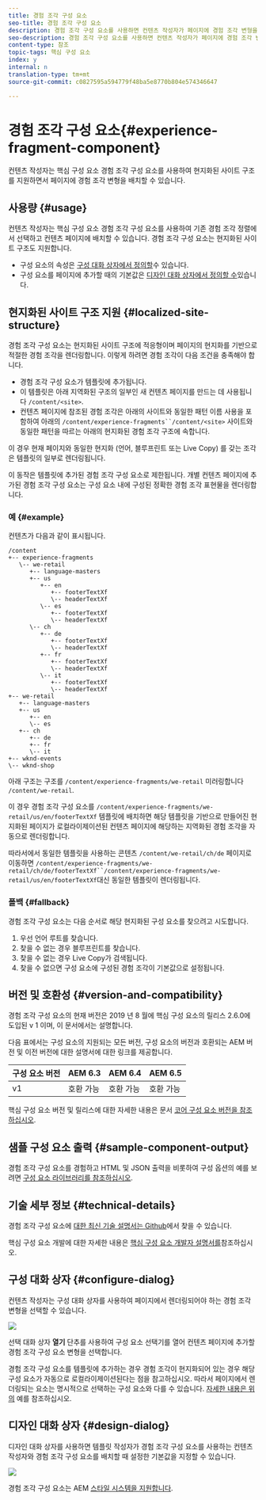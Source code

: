 ```yaml
---
title: 경험 조각 구성 요소
seo-title: 경험 조각 구성 요소
description: 경험 조각 구성 요소를 사용하면 컨텐츠 작성자가 페이지에 경험 조각 변형을 추가할 수 있습니다.
seo-description: 경험 조각 구성 요소를 사용하면 컨텐츠 작성자가 페이지에 경험 조각 변형을 추가할 수 있습니다.
content-type: 참조
topic-tags: 핵심 구성 요소
index: y
internal: n
translation-type: tm+mt
source-git-commit: c0827595a594779f48ba5e8770b804e574346647

---
```


# 경험 조각 구성 요소{#experience-fragment-component}

컨텐츠 작성자는 핵심 구성 요소 경험 조각 구성 요소를 사용하여 현지화된 사이트 구조를 지원하면서 페이지에 경험 조각 변형을 배치할 수 있습니다.

## 사용량 {#usage}

컨텐츠 작성자는 핵심 구성 요소 경험 조각 구성 요소를 사용하여 기존 경험 조각 정렬에서 선택하고 컨텐츠 페이지에 배치할 수 있습니다. 경험 조각 구성 요소는 현지화된 사이트 구조도 지원합니다.

* 구성 요소의 속성은 [구성 대화 상자에서 정의할](#configure-dialog)수 있습니다.
* 구성 요소를 페이지에 추가할 때의 기본값은 [디자인 대화 상자에서 정의할 수](#design-dialog)있습니다.

## 현지화된 사이트 구조 지원 {#localized-site-structure}

경험 조각 구성 요소는 현지화된 사이트 구조에 적응형이며 페이지의 현지화를 기반으로 적절한 경험 조각을 렌더링합니다. 이렇게 하려면 경험 조각이 다음 조건을 충족해야 합니다.

* 경험 조각 구성 요소가 템플릿에 추가됩니다.
* 이 템플릿은 아래 지역화된 구조의 일부인 새 컨텐츠 페이지를 만드는 데 사용됩니다 `/content/<site>`.
* 컨텐츠 페이지에 참조된 경험 조각은 아래의 사이트와 동일한 패턴 이름 사용을 포함하여 아래의 `/content/experience-fragments``/content/<site>` 사이트와 동일한 패턴을 따르는 아래의 현지화된 경험 조각 구조에 속합니다.

이 경우 현재 페이지와 동일한 현지화 (언어, 블루프린트 또는 Live Copy) 를 갖는 조각은 템플릿의 일부로 렌더링됩니다.

이 동작은 템플릿에 추가된 경험 조각 구성 요소로 제한됩니다. 개별 컨텐츠 페이지에 추가된 경험 조각 구성 요소는 구성 요소 내에 구성된 정확한 경험 조각 표현물을 렌더링합니다.

### 예 {#example}

컨텐츠가 다음과 같이 표시됩니다.

```
/content
+-- experience-fragments
   \-- we-retail
      +-- language-masters
      +-- us
         +-- en
            +-- footerTextXf
            \-- headerTextXf
         \-- es
            +-- footerTextXf
            \-- headerTextXf
      \-- ch
         +-- de
            +-- footerTextXf
            \-- headerTextXf
         +-- fr
            +-- footerTextXf
            \-- headerTextXf
         \-- it
            +-- footerTextXf
            \-- headerTextXf
+-- we-retail
   +-- language-masters
   +-- us
      +-- en
      \-- es
   +-- ch
      +-- de
      +-- fr
      \-- it
+-- wknd-events
\-- wknd-shop
```

아래 구조는 구조를 `/content/experience-fragments/we-retail` 미러링합니다 `/content/we-retail`.

이 경우 경험 조각 구성 요소를 `/content/experience-fragments/we-retail/us/en/footerTextXf` 템플릿에 배치하면 해당 템플릿을 기반으로 만들어진 현지화된 페이지가 로컬라이제이션된 컨텐츠 페이지에 해당하는 지역화된 경험 조각을 자동으로 렌더링합니다.

따라서에서 동일한 템플릿을 사용하는 콘텐츠 `/content/we-retail/ch/de` 페이지로 이동하면 `/content/experience-fragments/we-retail/ch/de/footerTextXf``/content/experience-fragments/we-retail/us/en/footerTextXf`대신 동일한 템플릿이 렌더링됩니다.

### 폴백 {#fallback}

경험 조각 구성 요소는 다음 순서로 해당 현지화된 구성 요소를 찾으려고 시도합니다.

1. 우선 언어 루트를 찾습니다.
1. 찾을 수 없는 경우 블루프린트를 찾습니다.
1. 찾을 수 없는 경우 Live Copy가 검색됩니다.
1. 찾을 수 없으면 구성 요소에 구성된 경험 조각이 기본값으로 설정됩니다.

## 버전 및 호환성 {#version-and-compatibility}

경험 조각 구성 요소의 현재 버전은 2019 년 8 월에 핵심 구성 요소의 릴리스 2.6.0에 도입된 v 1 이며, 이 문서에서는 설명합니다.

다음 표에서는 구성 요소의 지원되는 모든 버전, 구성 요소의 버전과 호환되는 AEM 버전 및 이전 버전에 대한 설명서에 대한 링크를 제공합니다.

| 구성 요소 버전 | AEM 6.3 | AEM 6.4 | AEM 6.5 |
|--- |--- |--- |---|
| v1 | 호환 가능 | 호환 가능 | 호환 가능 |

핵심 구성 요소 버전 및 릴리스에 대한 자세한 내용은 문서 [코어 구성 요소 버전을 참조하십시오](versions.md).

## 샘플 구성 요소 출력 {#sample-component-output}

경험 조각 구성 요소를 경험하고 HTML 및 JSON 출력을 비롯하여 구성 옵션의 예를 보려면 [구성 요소 라이브러리를 참조하십시오](http://opensource.adobe.com/aem-core-wcm-components/library/experience-fragment.html).

## 기술 세부 정보 {#technical-details}

경험 조각 구성 요소에 [대한 최신 기술 설명서는 Github](https://github.com/adobe/aem-core-wcm-components/tree/master/content/src/content/jcr_root/apps/core/wcm/components/experience-fragment/v1/experience-fragment)에서 찾을 수 있습니다.

핵심 구성 요소 개발에 대한 자세한 내용은 [핵심 구성 요소 개발자 설명서를](developing.md)참조하십시오.

## 구성 대화 상자 {#configure-dialog}

컨텐츠 작성자는 구성 대화 상자를 사용하여 페이지에서 렌더링되어야 하는 경험 조각 변형을 선택할 수 있습니다.

![](assets/screen-shot-2019-08-23-10.49.21.png)

선택 대화 상자 **열기** 단추를 사용하여 구성 요소 선택기를 열어 컨텐츠 페이지에 추가할 경험 조각 구성 요소 변형을 선택합니다.

경험 조각 구성 요소를 템플릿에 추가하는 경우 경험 조각이 현지화되어 있는 경우 해당 구성 요소가 자동으로 로컬라이제이션된다는 점을 참고하십시오. 따라서 페이지에서 렌더링되는 요소는 명시적으로 선택하는 구성 요소와 다를 수 있습니다. [자세한 내용은 위의](#example) 예를 참조하십시오.

## 디자인 대화 상자 {#design-dialog}

디자인 대화 상자를 사용하면 템플릿 작성자가 경험 조각 구성 요소를 사용하는 컨텐츠 작성자와 경험 조각 구성 요소를 배치할 때 설정한 기본값을 지정할 수 있습니다.

![](assets/screen-shot-2019-08-23-10.48.36.png)

경험 조각 구성 요소는 AEM [스타일 시스템을 지원합니다](authoring.md#component-styling).
